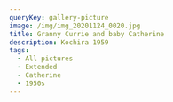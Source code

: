 ```yaml
---
queryKey: gallery-picture
image: /img/img_20201124_0020.jpg
title: Granny Currie and baby Catherine
description: Kochira 1959
tags:
  - All pictures
  - Extended
  - Catherine
  - 1950s
---
```

